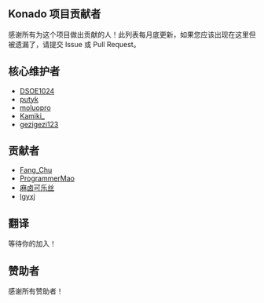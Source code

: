 ## Konado 项目贡献者

感谢所有为这个项目做出贡献的人！此列表每月底更新，如果您应该出现在这里但被遗漏了，请提交 Issue 或 Pull Request。

## 核心维护者

- [DSOE1024](https://gitee.com/DSOE1024)
- [putyk](https://gitcode.com/putyk)
- [moluopro](https://github.com/moluopro)
- [Kamiki_](https://gitcode.com/Kamiki_)
- [gezigezi123](https://gitcode.com/gezigezi123)

## 贡献者

- [Fang_Chu](https://github.com/fangchudark)
- [ProgrammerMao](https://github.com/ProgrammerMao)
- [麻卤可乐丝](https://gitcode.com/marukles)
- [lgyxj](https://gitee.com/lgyxj)

## 翻译

等待你的加入！

## 赞助者

感谢所有赞助者！
